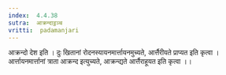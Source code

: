 ```yaml
---
index:  4.4.38
sutra:  आक्रन्दाट्ठञ्च
vritti:  padamanjari
---
```


आक्रन्दो देश इति । दुः खितानां रोदनस्यायनमार्त्तायनमुच्यते, आर्त्तैरीयते प्राप्यत इति कृत्वा । आर्त्तायनमार्त्तानां त्राता आक्रन्द इत्युच्यते, आक्रन्द्यते आर्त्तैराहूयत इति कृत्वा ।।
